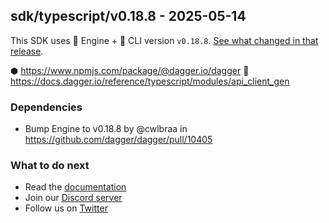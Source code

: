 ## sdk/typescript/v0.18.8 - 2025-05-14

This SDK uses 🚙 Engine + 🚗 CLI version `v0.18.8`. [See what changed in that release](https://github.com/dagger/dagger/releases/tag/v0.18.8).

⬢ https://www.npmjs.com/package/@dagger.io/dagger
📒 https://docs.dagger.io/reference/typescript/modules/api_client_gen

### Dependencies
- Bump Engine to v0.18.8 by @cwlbraa in https://github.com/dagger/dagger/pull/10405

### What to do next
- Read the [documentation](https://docs.dagger.io/sdk/nodejs)
- Join our [Discord server](https://discord.gg/dagger-io)
- Follow us on [Twitter](https://twitter.com/dagger_io)
